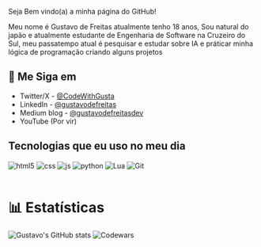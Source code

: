 Seja Bem vindo(a) a minha página do GitHub!

Meu nome é Gustavo de Freitas atualmente tenho 18 anos, Sou natural do japão e atualmente estudante de Engenharia de Software na Cruzeiro do Sul, meu passatempo atual é pesquisar e estudar sobre IA e práticar minha lógica de programação criando alguns projetos

## 💚 Me Siga em

- Twitter/X - [@CodeWithGusta](https://x.com/CodeWithGusta)
- LinkedIn - [@gustavodefreitas](https://www.linkedin.com/in/gustavo-de-freitas-6abb28325/)
- Medium blog - [@gustavodefreitasdev](https://medium.com/@gustavodefreitasdev)
- YouTube (Por vir)

## Tecnologias que eu uso no meu dia

<div style="display: inline_block">
  <img align="center" alt="html5" src="https://img.shields.io/badge/HTML5-E34F26?style=for-the-badge&logo=html5&logoColor=white" />
  <img align="center" alt="css" src="https://img.shields.io/badge/CSS3-1572B6?style=for-the-badge&logo=css3&logoColor=white" />
  <img align="center" alt="js" src="https://img.shields.io/badge/JavaScript-F7DF1E?style=for-the-badge&logo=javascript&logoColor=black" />
  <img align="center" alt="python" src="https://img.shields.io/badge/Python-3776AB?style=for-the-badge&logo=python&logoColor=white" />
  <img align="center" alt="Lua" src="https://img.shields.io/badge/Lua-2C2D72?style=for-the-badge&logo=lua&logoColor=white" />
  <img align="center" alt="Git" src="https://img.shields.io/badge/GIT-E44C30?style=for-the-badge&logo=git&logoColor=white" />
</div><br/>

# 📊 Estatísticas
![Gustavo's GitHub stats](https://github-readme-stats.vercel.app/api?username=gustavodefreitasDEV&show_icons=true&theme=radical)  ![Codewars](https://github.r2v.ch/codewars?user=gustavodefreitasDEV&theme=gradient)
